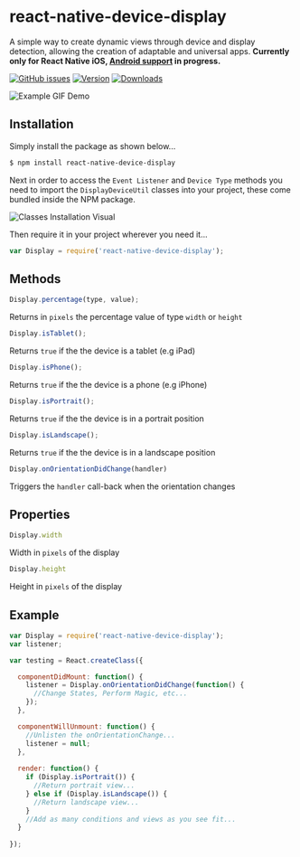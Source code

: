 # react-native-device-display
A simple way to create dynamic views through device and display detection, allowing the creation of adaptable and universal apps. **Currently only for React Native iOS, [Android support](https://github.com/kkjdaniel/react-native-device-display/issues/10) in progress.**

[![GitHub issues](https://img.shields.io/github/issues/kkjdaniel/react-native-device-display.svg)](https://github.com/kkjdaniel/react-native-device-display/issues)
[![Version](https://img.shields.io/npm/v/react-native-device-display.svg)](https://www.npmjs.com/package/react-native-device-display)
[![Downloads](https://img.shields.io/npm/dm/react-native-device-display.svg)](https://www.npmjs.com/package/react-native-device-display)


![Example GIF Demo](http://i.imgur.com/RKYZf3i.gif)

## Installation

Simply install the package as shown below...
```sh
$ npm install react-native-device-display
```

Next in order to access the `Event Listener` and `Device Type` methods you need to import the `DisplayDeviceUtil` classes into your project, these come bundled inside the NPM package.

![Classes Installation Visual](http://i.imgur.com/vT2qGfr.png)

Then require it in your project wherever you need it...
```javascript
var Display = require('react-native-device-display');
```

## Methods

```javascript
Display.percentage(type, value);
```

Returns in `pixels` the percentage value of type `width` or `height`

```javascript
Display.isTablet();
```

Returns `true` if the the device is a tablet (e.g iPad)

```javascript
Display.isPhone();
```

Returns `true` if the the device is a phone (e.g iPhone)

```javascript
Display.isPortrait();
```

Returns `true` if the the device is in a portrait position

```javascript
Display.isLandscape();
```

Returns `true` if the the device is in a landscape position

```javascript
Display.onOrientationDidChange(handler)
```

Triggers the `handler` call-back when the orientation changes

## Properties

```javascript
Display.width
```

Width in `pixels` of the display

```javascript
Display.height
```

Height in `pixels` of the display

## Example

```javascript
var Display = require('react-native-device-display');
var listener;

var testing = React.createClass({

  componentDidMount: function() {
    listener = Display.onOrientationDidChange(function() {
      //Change States, Perform Magic, etc...
    });
  },

  componentWillUnmount: function() {
    //Unlisten the onOrientationChange...
    listener = null;
  },
  
  render: function() {
    if (Display.isPortrait()) {
      //Return portrait view...
    } else if (Display.isLandscape()) {
      //Return landscape view...
    } 
    //Add as many conditions and views as you see fit...
  }
  
});
```
